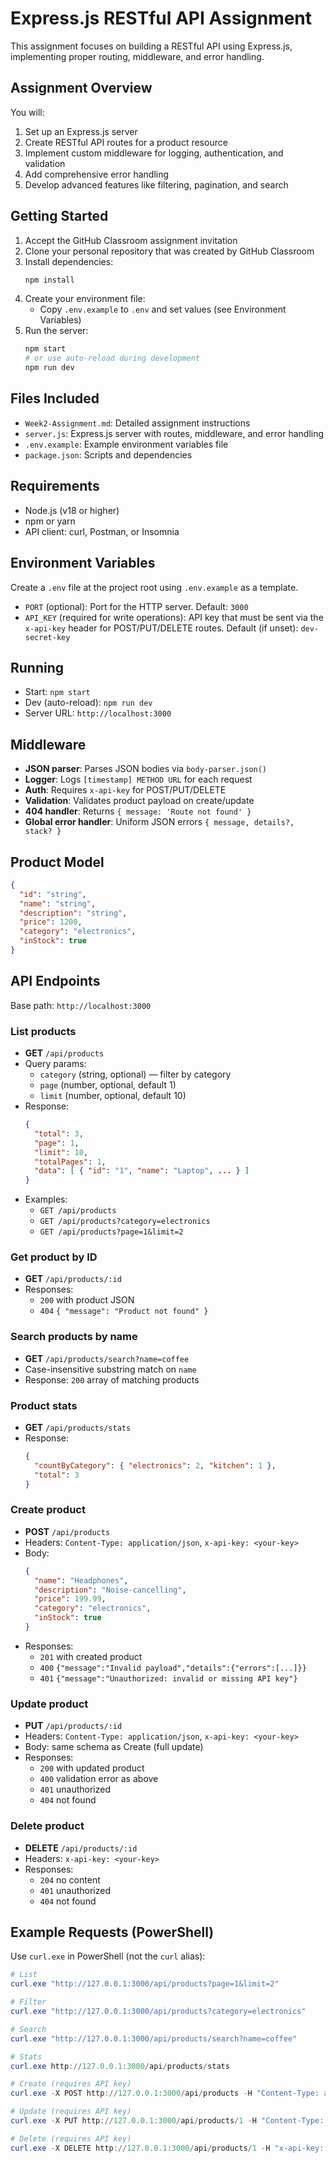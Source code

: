 # Express.js RESTful API Assignment

This assignment focuses on building a RESTful API using Express.js, implementing proper routing, middleware, and error handling.

## Assignment Overview

You will:
1. Set up an Express.js server
2. Create RESTful API routes for a product resource
3. Implement custom middleware for logging, authentication, and validation
4. Add comprehensive error handling
5. Develop advanced features like filtering, pagination, and search

## Getting Started

1. Accept the GitHub Classroom assignment invitation
2. Clone your personal repository that was created by GitHub Classroom
3. Install dependencies:
   ```bash
   npm install
   ```
4. Create your environment file:
   - Copy `.env.example` to `.env` and set values (see Environment Variables)
5. Run the server:
   ```bash
   npm start
   # or use auto-reload during development
   npm run dev
   ```

## Files Included

- `Week2-Assignment.md`: Detailed assignment instructions
- `server.js`: Express.js server with routes, middleware, and error handling
- `.env.example`: Example environment variables file
- `package.json`: Scripts and dependencies

## Requirements

- Node.js (v18 or higher)
- npm or yarn
- API client: curl, Postman, or Insomnia

## Environment Variables

Create a `.env` file at the project root using `.env.example` as a template.

- `PORT` (optional): Port for the HTTP server. Default: `3000`
- `API_KEY` (required for write operations): API key that must be sent via the `x-api-key` header for POST/PUT/DELETE routes. Default (if unset): `dev-secret-key`

## Running

- Start: `npm start`
- Dev (auto-reload): `npm run dev`
- Server URL: `http://localhost:3000`

## Middleware

- **JSON parser**: Parses JSON bodies via `body-parser.json()`
- **Logger**: Logs `[timestamp] METHOD URL` for each request
- **Auth**: Requires `x-api-key` for POST/PUT/DELETE
- **Validation**: Validates product payload on create/update
- **404 handler**: Returns `{ message: 'Route not found' }`
- **Global error handler**: Uniform JSON errors `{ message, details?, stack? }`

## Product Model

```json
{
  "id": "string",
  "name": "string",
  "description": "string",
  "price": 1200,
  "category": "electronics",
  "inStock": true
}
```

## API Endpoints

Base path: `http://localhost:3000`

### List products
- **GET** `/api/products`
- Query params:
  - `category` (string, optional) — filter by category
  - `page` (number, optional, default 1)
  - `limit` (number, optional, default 10)
- Response:
  ```json
  {
    "total": 3,
    "page": 1,
    "limit": 10,
    "totalPages": 1,
    "data": [ { "id": "1", "name": "Laptop", ... } ]
  }
  ```
- Examples:
  - `GET /api/products`
  - `GET /api/products?category=electronics`
  - `GET /api/products?page=1&limit=2`

### Get product by ID
- **GET** `/api/products/:id`
- Responses:
  - `200` with product JSON
  - `404` `{ "message": "Product not found" }`

### Search products by name
- **GET** `/api/products/search?name=coffee`
- Case-insensitive substring match on `name`
- Response: `200` array of matching products

### Product stats
- **GET** `/api/products/stats`
- Response:
  ```json
  {
    "countByCategory": { "electronics": 2, "kitchen": 1 },
    "total": 3
  }
  ```

### Create product
- **POST** `/api/products`
- Headers: `Content-Type: application/json`, `x-api-key: <your-key>`
- Body:
  ```json
  {
    "name": "Headphones",
    "description": "Noise-cancelling",
    "price": 199.99,
    "category": "electronics",
    "inStock": true
  }
  ```
- Responses:
  - `201` with created product
  - `400` `{"message":"Invalid payload","details":{"errors":[...]}}`
  - `401` `{"message":"Unauthorized: invalid or missing API key"}`

### Update product
- **PUT** `/api/products/:id`
- Headers: `Content-Type: application/json`, `x-api-key: <your-key>`
- Body: same schema as Create (full update)
- Responses:
  - `200` with updated product
  - `400` validation error as above
  - `401` unauthorized
  - `404` not found

### Delete product
- **DELETE** `/api/products/:id`
- Headers: `x-api-key: <your-key>`
- Responses:
  - `204` no content
  - `401` unauthorized
  - `404` not found

## Example Requests (PowerShell)

Use `curl.exe` in PowerShell (not the `curl` alias):

```powershell
# List
curl.exe "http://127.0.0.1:3000/api/products?page=1&limit=2"

# Filter
curl.exe "http://127.0.0.1:3000/api/products?category=electronics"

# Search
curl.exe "http://127.0.0.1:3000/api/products/search?name=coffee"

# Stats
curl.exe http://127.0.0.1:3000/api/products/stats

# Create (requires API key)
curl.exe -X POST http://127.0.0.1:3000/api/products -H "Content-Type: application/json" -H "x-api-key: dev-secret-key" -d "{ \"name\":\"Headphones\", \"description\":\"Noise-cancelling\", \"price\":199.99, \"category\":\"electronics\", \"inStock\":true }"

# Update (requires API key)
curl.exe -X PUT http://127.0.0.1:3000/api/products/1 -H "Content-Type: application/json" -H "x-api-key: dev-secret-key" -d "{ \"name\":\"Laptop Pro\", \"description\":\"Upgraded\", \"price\":1500, \"category\":\"electronics\", \"inStock\":true }"

# Delete (requires API key)
curl.exe -X DELETE http://127.0.0.1:3000/api/products/1 -H "x-api-key: dev-secret-key"
